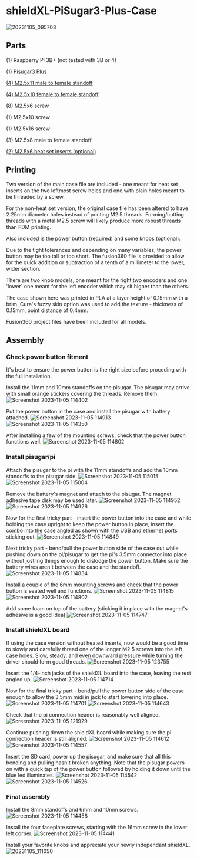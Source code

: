 # shieldXL-PiSugar3-Plus-Case
![20231105_095703](https://github.com/cavalopazzo/shieldXL-PiSugar3-Plus-Case/assets/149902852/bacc6f90-e9de-473c-a988-0cc26494d5e4)

## **Parts**

(1) Raspberry Pi 3B+ (not tested with 3B or 4)

[(1) Pisugar3 Plus](https://www.amazon.com/dp/B09MJ876FW?psc=1&ref=ppx_yo2ov_dt_b_product_details)

[(4) M2.5x11 male to female standoff](https://www.amazon.com/dp/B09R97DVZY?ref=ppx_yo2ov_dt_b_product_details&th=1)

[(4) M2.5x10 female to female standoff](https://www.amazon.com/gp/product/B09F9GMP4W/ref=ppx_yo_dt_b_search_asin_title?ie=UTF8&psc=1)

(8) M2.5x6 screw

(1) M2.5x10 screw

(1) M2.5x16 screw

(3) M2.5x8 male to female standoff

[(2) M2.5x6 heat set inserts (optional)](https://www.amazon.com/dp/B0B46YBNV4?ref=ppx_yo2ov_dt_b_product_details&th=1)




## **Printing**

Two version of the main case file are included - one meant for heat set inserts on the two leftmost screw holes and one with plain holes meant to be threaded by a screw. 

For the non-heat set version, the original case file has been altered to have 2.25mm diameter holes instead of printing M2.5 threads. Forming/cutting threads with a 
metal M2.5 screw will likely produce more robust threads than FDM printing.

Also included is the power button (required) and some knobs (optional). 

Due to the tight tolerances and depending on many variables, the power button may be too tall or too short. The fusion360 file is provided to 
allow for the quick addition or subtraction of a tenth of a millimeter to the lower, wider section.

There are two knob models, one meant for the right two encoders and one 'lower' one meant for the left encoder which may sit higher than the others.

The case shown here was printed in PLA at a layer height of 0.15mm with a brim. Cura's fuzzy skin option was used to add the texture - thickness of 0.15mm, point distance of 0.4mm.

Fusion360 project files have been included for all models.

## **Assembly**

### **Check power button fitment**

It's best to ensure the power button is the right size before proceding with the full installation.

Install the 11mm and 10mm standoffs on the pisugar. The pisugar may arrive with small orange stickers covering the threads. Remove them.
![Screenshot 2023-11-05 114402](https://github.com/cavalopazzo/shieldXL-PiSugar3-Plus-Case/assets/149902852/f5c0d302-cf5d-4c71-bd54-20affcdffe9f)

Put the power button in the case and install the pisugar with battery attached. 
![Screenshot 2023-11-05 114913](https://github.com/cavalopazzo/shieldXL-PiSugar3-Plus-Case/assets/149902852/3f356ed7-07be-4574-a15f-3a3c775cad88)
![Screenshot 2023-11-05 114350](https://github.com/cavalopazzo/shieldXL-PiSugar3-Plus-Case/assets/149902852/dfb323ac-1f85-4556-b98d-49b20a1c1656)

After installing a few of the mounting screws, check that the power button functions well.
![Screenshot 2023-11-05 114802](https://github.com/cavalopazzo/shieldXL-PiSugar3-Plus-Case/assets/149902852/c5b3ad02-c2a1-4c74-b551-c3168a85b70a)


### **Install pisugar/pi**

Attach the pisugar to the pi with the 11mm standoffs and add the 10mm standoffs to the pisugar side.
![Screenshot 2023-11-05 115015](https://github.com/cavalopazzo/shieldXL-PiSugar3-Plus-Case/assets/149902852/977773a5-32e5-4471-bd84-3c1473679aaa)
![Screenshot 2023-11-05 115004](https://github.com/cavalopazzo/shieldXL-PiSugar3-Plus-Case/assets/149902852/73114198-fbff-4db3-8e72-3e3caff8a685)

Remove the battery's magnet and attach to the pisugar. The magnet adhesive tape disk may be used later.
![Screenshot 2023-11-05 114952](https://github.com/cavalopazzo/shieldXL-PiSugar3-Plus-Case/assets/149902852/cbc7b717-9284-434e-81bb-79ac9534055a)
![Screenshot 2023-11-05 114926](https://github.com/cavalopazzo/shieldXL-PiSugar3-Plus-Case/assets/149902852/a8a67907-d201-43f7-a2c1-8d8129455593)

Now for the first tricky part - insert the power button into the case and while holding the case upright to keep the power button in place, insert the combo into the case angled as shown 
with the USB and ethernet ports sticking out.
![Screenshot 2023-11-05 114849](https://github.com/cavalopazzo/shieldXL-PiSugar3-Plus-Case/assets/149902852/b14e19d3-6bcd-464f-9bf3-1583e1247ad1)

Next tricky part - bend/pull the power button side of the case out while pushing down on the pi/pisugar to get the pi's 3.5mm connector into place without jostling things enough to dislodge the power button.
Make sure the battery wires aren't between the case and the standoff.
![Screenshot 2023-11-05 114834](https://github.com/cavalopazzo/shieldXL-PiSugar3-Plus-Case/assets/149902852/fee524b5-631a-423c-add0-0a8280af8b58)

Install a couple of the 6mm mounting screws and check that the power button is seated well and functions.
![Screenshot 2023-11-05 114815](https://github.com/cavalopazzo/shieldXL-PiSugar3-Plus-Case/assets/149902852/f3dae8ba-8024-47b1-924d-b21f75280e50)
![Screenshot 2023-11-05 114802](https://github.com/cavalopazzo/shieldXL-PiSugar3-Plus-Case/assets/149902852/bc514fee-d1a0-41f8-bb67-5da6612e5e4f)

Add some foam on top of the battery (sticking it in place with the magnet's adhesive is a good idea)
![Screenshot 2023-11-05 114747](https://github.com/cavalopazzo/shieldXL-PiSugar3-Plus-Case/assets/149902852/f7386382-3f21-43d5-82d7-1943ac757516)

### **Install shieldXL board**

If using the case version without heated inserts, now would be a good time to slowly and carefully thread one of the longer M2.5 screws into the left case holes.
Slow, steady, and even downward pressure while turning the driver should form good threads.
![Screenshot 2023-11-05 123755](https://github.com/cavalopazzo/shieldXL-PiSugar3-Plus-Case/assets/149902852/f3e845b4-c53e-45f7-a99d-685cab7809ee)


Insert the 1/4-inch jacks of the shieldXL board into the case, leaving the rest angled up.
![Screenshot 2023-11-05 114714](https://github.com/cavalopazzo/shieldXL-PiSugar3-Plus-Case/assets/149902852/02dad570-c4cf-469e-9f47-887cb6623618)

Now for the final tricky part - bend/pull the power button side of the case enough to allow the 3.5mm midi in jack to start lowering into place.
![Screenshot 2023-11-05 114701](https://github.com/cavalopazzo/shieldXL-PiSugar3-Plus-Case/assets/149902852/8623bedd-f706-4d5c-a664-fe47a025c1bb)
![Screenshot 2023-11-05 114643](https://github.com/cavalopazzo/shieldXL-PiSugar3-Plus-Case/assets/149902852/bc36771c-3c15-4498-b0d2-f7b5639ddefd)

Check that the pi connection header is reasonably well aligned.
![Screenshot 2023-11-05 121929](https://github.com/cavalopazzo/shieldXL-PiSugar3-Plus-Case/assets/149902852/0040adcd-ef2b-4f1c-8cb4-e1114be8acde)

Continue pushing down the shieldXL board while making sure the pi connection header is still aligned.
![Screenshot 2023-11-05 114612](https://github.com/cavalopazzo/shieldXL-PiSugar3-Plus-Case/assets/149902852/257b264a-19be-4661-94e1-bb01242eaf72)
![Screenshot 2023-11-05 114557](https://github.com/cavalopazzo/shieldXL-PiSugar3-Plus-Case/assets/149902852/d82cffb8-648d-4900-aff9-64e9a02536bf)

Insert the SD card, power up the pisugar, and make sure that all this bending and pulling hasn't broken anything. Note that the pisugar powers on with a quick tap of the power button followed by holding it down until the blue led illuminates.
![Screenshot 2023-11-05 114542](https://github.com/cavalopazzo/shieldXL-PiSugar3-Plus-Case/assets/149902852/11854856-04f2-44f2-a5af-5d9c2f9e4631)
![Screenshot 2023-11-05 114526](https://github.com/cavalopazzo/shieldXL-PiSugar3-Plus-Case/assets/149902852/63f59841-f6a1-44bf-8af8-cdb97bab0b1e)

### **Final assembly**

Install the 8mm standoffs and 6mm and 10mm screws.
![Screenshot 2023-11-05 114458](https://github.com/cavalopazzo/shieldXL-PiSugar3-Plus-Case/assets/149902852/96e497e9-31af-40e3-b03f-46ccf5eb0d82)

Install the four faceplate screws, starting with the 16mm screw in the lower left corner. 
![Screenshot 2023-11-05 114441](https://github.com/cavalopazzo/shieldXL-PiSugar3-Plus-Case/assets/149902852/94dccb11-7e92-4346-b09d-9a8e34c6a885)

Install your favorite knobs and appreciate your newly independant shieldXL.
![20231105_111050](https://github.com/cavalopazzo/shieldXL-PiSugar3-Plus-Case/assets/149902852/51faf2be-2120-42da-8257-2d4275409f74)



